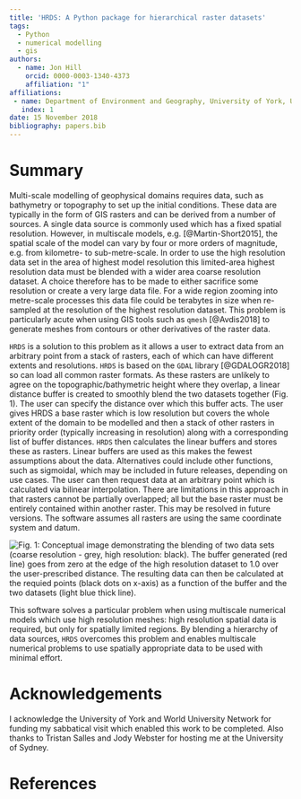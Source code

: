 ```yaml
---
title: 'HRDS: A Python package for hierarchical raster datasets'
tags:
  - Python
  - numerical modelling
  - gis
authors:
  - name: Jon Hill
    orcid: 0000-0003-1340-4373
    affiliation: "1"
affiliations:
 - name: Department of Environment and Geography, University of York, UK
   index: 1
date: 15 November 2018
bibliography: papers.bib
---
```


# Summary

Multi-scale modelling of geophysical domains requires data, such as bathymetry 
or topography to set up the initial conditions. These data are typically in the form of GIS
rasters and can be derived from a number of sources. A single
data source is commonly used which has a fixed spatial resolution. 
However, in multiscale models, e.g. [@Martin-Short2015], the spatial 
scale of the model can vary by four or 
more orders of magnitude, e.g. from kilometre- to sub-metre-scale. In order to
use the high resolution data set in the area of highest model resolution this 
limited-area highest resolution data must be blended with a wider area coarse
resolution dataset. A choice therefore has to be made to either sacrifice some 
resolution or create a very large data file. For a wide region zooming into 
metre-scale processes this data file could be terabytes in size when re-sampled 
at the resolution of the highest resolution dataset. This problem is particularly
acute when using GIS tools such as ```qmesh``` [@Avdis2018] to generate meshes from 
contours or other derivatives of the raster data.

``HRDS`` is a solution to this problem as it allows a user to extract data 
from an arbitrary point from a stack of rasters, each of which can have different
extents and resolutions. ```HRDS``` is based on the ```GDAL``` library [@GDALOGR2018]
so can load all common raster formats. As these rasters are unlikely to 
agree on the topographic/bathymetric height where they overlap, a linear distance 
buffer is created to smoothly
blend the two datasets together (Fig. 1). The user can specify the distance over which this 
buffer acts. The user gives HRDS a base raster which is low resolution but covers 
the whole extent of the domain to be modelled and then a stack of other rasters in 
priority order (typically increasing in resolution) along with a corresponding list 
of buffer distances. ``HRDS`` then calculates the linear buffers and stores these 
as rasters. Linear buffers are used as this makes the fewest assumptions about the 
data. Alternatives could include other functions, such as sigmoidal, which
may be included in future releases, depending on use cases. 
The user can then request data at an arbitrary point which is
calculated via bilinear interpolation. There are limitations in this approach 
in that rasters cannot be partially overlapped; all but the base raster must 
be entirely contained within another raster. This may be resolved in future
versions. The software assumes all rasters are using the same coordinate
system and datum. 

![Fig. 1: Conceptual image demonstrating the blending of two data sets (coarse resolution - grey, 
high resolution: black). The buffer generated
(red line) goes from zero at the edge of the high resolution dataset to 1.0 over the user-prescribed
distance. The resulting data can then be calculated at the requied points (black dots on x-axis) as 
a function of the buffer and the two datasets (light blue thick line).](buffer_figure.png)

This software solves a particular problem when using multiscale numerical models which use 
high resolution meshes: high resolution spatial data is required, but only for 
spatially limited regions. By blending a hierarchy of data sources, ```HRDS``` overcomes
this problem and enables multiscale numerical problems to use spatially appropriate
data to be used with minimal effort.

# Acknowledgements

I acknowledge the University of York and World University Network for
funding my sabbatical visit which enabled this work to be completed. Also
thanks to Tristan Salles and Jody Webster for hosting me at the 
University of Sydney. 

# References
